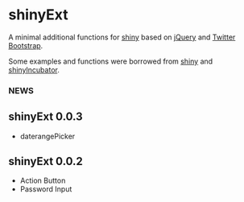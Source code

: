 shinyExt
========================================================

A minimal additional functions for [shiny](https://github.com/rstudio/shiny) based on [jQuery](http://www.jquery.org) and [Twitter Bootstrap](http://twitter.github.com/bootstrap/index.html).

Some examples and functions were borrowed from [shiny](https://github.com/rstudio/shiny) and [shinyIncubator](https://github.com/rstudio/shiny-incubator).


### NEWS

shinyExt 0.0.3
--------------------------------------------------------------------------------

* daterangePicker

shinyExt 0.0.2
--------------------------------------------------------------------------------

* Action Button
* Password Input
